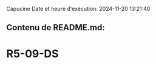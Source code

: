 Capucine
Date et heure d'exécution: 2024-11-20 13:21:40

Contenu de README.md:
---------------------
# R5-09-DS